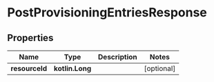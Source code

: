 
# PostProvisioningEntriesResponse

## Properties
| Name | Type | Description | Notes |
| ------------ | ------------- | ------------- | ------------- |
| **resourceId** | **kotlin.Long** |  |  [optional] |



